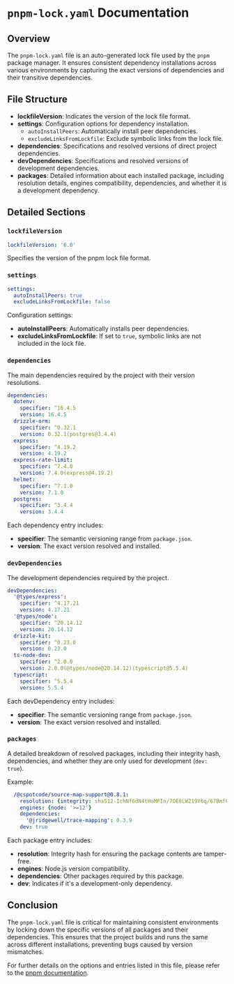 # `pnpm-lock.yaml` Documentation

## Overview

The `pnpm-lock.yaml` file is an auto-generated lock file used by the `pnpm` package manager. It ensures consistent dependency installations across various environments by capturing the exact versions of dependencies and their transitive dependencies.

## File Structure

- **lockfileVersion**: Indicates the version of the lock file format.
- **settings**: Configuration options for dependency installation.
  - `autoInstallPeers`: Automatically install peer dependencies.
  - `excludeLinksFromLockfile`: Exclude symbolic links from the lock file.
- **dependencies**: Specifications and resolved versions of direct project dependencies.
- **devDependencies**: Specifications and resolved versions of development dependencies.
- **packages**: Detailed information about each installed package, including resolution details, engines compatibility, dependencies, and whether it is a development dependency.

## Detailed Sections

### `lockfileVersion`
```yaml
lockfileVersion: '6.0'
```
Specifies the version of the pnpm lock file format.

### `settings`
```yaml
settings:
  autoInstallPeers: true
  excludeLinksFromLockfile: false
```
Configuration settings:
- **autoInstallPeers**: Automatically installs peer dependencies.
- **excludeLinksFromLockfile**: If set to `true`, symbolic links are not included in the lock file.

### `dependencies`
The main dependencies required by the project with their version resolutions.
```yaml
dependencies:
  dotenv:
    specifier: ^16.4.5
    version: 16.4.5
  drizzle-orm:
    specifier: ^0.32.1
    version: 0.32.1(postgres@3.4.4)
  express:
    specifier: ^4.19.2
    version: 4.19.2
  express-rate-limit:
    specifier: ^7.4.0
    version: 7.4.0(express@4.19.2)
  helmet:
    specifier: ^7.1.0
    version: 7.1.0
  postgres:
    specifier: ^3.4.4
    version: 3.4.4
```
Each dependency entry includes:
- **specifier**: The semantic versioning range from `package.json`.
- **version**: The exact version resolved and installed.

### `devDependencies`
The development dependencies required by the project.
```yaml
devDependencies:
  '@types/express':
    specifier: ^4.17.21
    version: 4.17.21
  '@types/node':
    specifier: ^20.14.12
    version: 20.14.12
  drizzle-kit:
    specifier: ^0.23.0
    version: 0.23.0
  ts-node-dev:
    specifier: ^2.0.0
    version: 2.0.0(@types/node@20.14.12)(typescript@5.5.4)
  typescript:
    specifier: ^5.5.4
    version: 5.5.4
```
Each devDependency entry includes:
- **specifier**: The semantic versioning range from `package.json`.
- **version**: The exact version resolved and installed.

### `packages`
A detailed breakdown of resolved packages, including their integrity hash, dependencies, and whether they are only used for development (`dev: true`).

Example:
```yaml
  /@cspotcode/source-map-support@0.8.1:
    resolution: {integrity: sha512-IchNf6dN4tHoMFIn/7OE8LWZ19Y6q/67Bmf6vnGREv8RSbBVb9LPJxEcnwrcwX6ixSvaiGoomAUvu4YSxXrVgw==}
    engines: {node: '>=12'}
    dependencies:
      '@jridgewell/trace-mapping': 0.3.9
    dev: true
```
Each package entry includes:
- **resolution**: Integrity hash for ensuring the package contents are tamper-free.
- **engines**: Node.js version compatibility.
- **dependencies**: Other packages required by this package.
- **dev**: Indicates if it's a development-only dependency.

## Conclusion

The `pnpm-lock.yaml` file is critical for maintaining consistent environments by locking down the specific versions of all packages and their dependencies. This ensures that the project builds and runs the same across different installations, preventing bugs caused by version mismatches.

For further details on the options and entries listed in this file, please refer to the [pnpm documentation](https://pnpm.io).